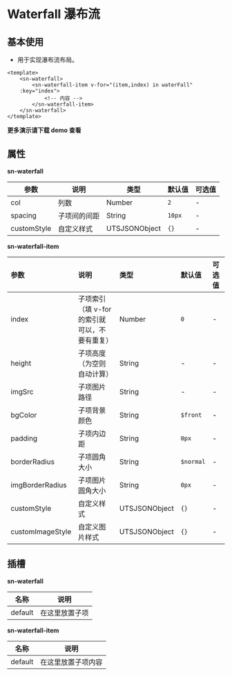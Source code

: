 # Waterfall 瀑布流
## 基本使用
- 用于实现瀑布流布局。
```vue
<template>
	<sn-waterfall>
		<sn-waterfall-item v-for="(item,index) in waterFall" 
    :key="index">
			<!-- 内容 -->
		</sn-waterfall-item>
	</sn-waterfall>
</template>
```
**更多演示请下载 demo 查看**
## 属性

**sn-waterfall**

| 参数        | 说明         | 类型          | 默认值 | 可选值 |
| ----------- | ------------ | ------------- | ------ | ------ |
| col         | 列数         | Number        | `2`    | -      |
| spacing     | 子项间的间距 | String        | `10px` | -      |
| customStyle | 自定义样式   | UTSJSONObject | `{}`   | -      |


**sn-waterfall-item**

| 参数             | 说明                                          | 类型          | 默认值    | 可选值 |
| :--------------- | :-------------------------------------------- | :------------ | :-------- | :----- |
| index            | 子项索引（填 v-for 的索引就可以，不要有重复） | Number        | `0`       | -      |
| height           | 子项高度（为空则自动计算）                    | String        | -         | -      |
| imgSrc           | 子项图片路径                                  | String        | -         | -      |
| bgColor          | 子项背景颜色                                  | String        | `$front`  | -      |
| padding          | 子项内边距                                    | String        | `0px`     | -      |
| borderRadius     | 子项圆角大小                                  | String        | `$normal` | -      |
| imgBorderRadius  | 子项图片圆角大小                              | String        | `0px`     | -      |
| customStyle      | 自定义样式                                    | UTSJSONObject | `{}`      | -      |
| customImageStyle | 自定义图片样式                                | UTSJSONObject | `{}`      | -      |

## 插槽

**sn-waterfall**

| 名称    | 说明           |
| ------- | -------------- |
| default | 在这里放置子项 |


**sn-waterfall-item**

| 名称    | 说明               |
| ------- | ------------------ |
| default | 在这里放置子项内容 |



<DemoPhone name="sn-waterfall" />